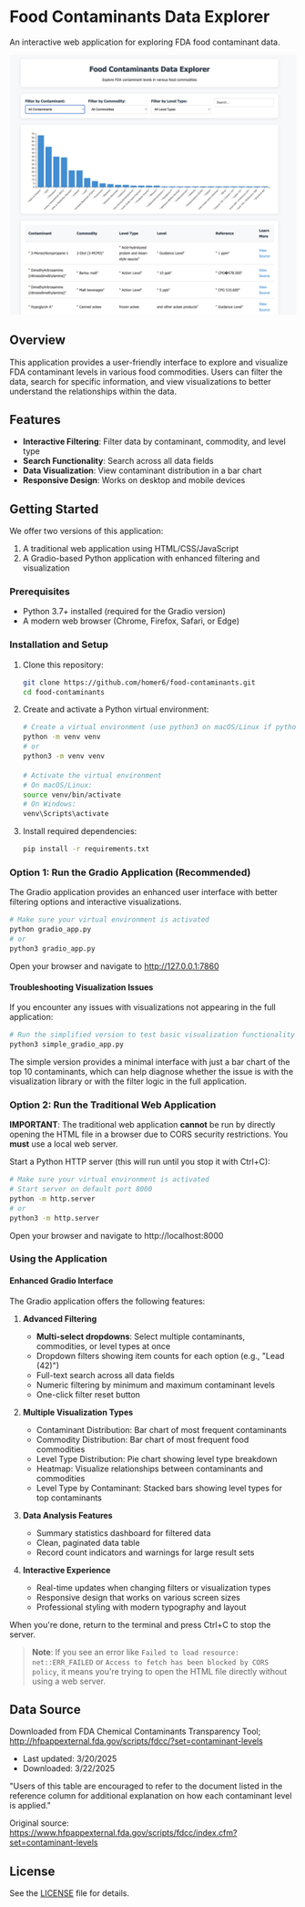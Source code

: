 # Food Contaminants Data Explorer

An interactive web application for exploring FDA food contaminant data.

![Food Contaminants Data Explorer Screenshot](images/screenshot-0001.png)

## Overview

This application provides a user-friendly interface to explore and visualize FDA contaminant levels in various food commodities. Users can filter the data, search for specific information, and view visualizations to better understand the relationships within the data.

## Features

- **Interactive Filtering**: Filter data by contaminant, commodity, and level type
- **Search Functionality**: Search across all data fields
- **Data Visualization**: View contaminant distribution in a bar chart
- **Responsive Design**: Works on desktop and mobile devices

## Getting Started

We offer two versions of this application:
1. A traditional web application using HTML/CSS/JavaScript
2. A Gradio-based Python application with enhanced filtering and visualization

### Prerequisites

- Python 3.7+ installed (required for the Gradio version)
- A modern web browser (Chrome, Firefox, Safari, or Edge)

### Installation and Setup

1. Clone this repository:
   ```bash
   git clone https://github.com/homer6/food-contaminants.git
   cd food-contaminants
   ```

2. Create and activate a Python virtual environment:
   ```bash
   # Create a virtual environment (use python3 on macOS/Linux if python command is not found)
   python -m venv venv
   # or
   python3 -m venv venv
   
   # Activate the virtual environment
   # On macOS/Linux:
   source venv/bin/activate
   # On Windows:
   venv\Scripts\activate
   ```

3. Install required dependencies:
   ```bash
   pip install -r requirements.txt
   ```

### Option 1: Run the Gradio Application (Recommended)

The Gradio application provides an enhanced user interface with better filtering options and interactive visualizations.

```bash
# Make sure your virtual environment is activated
python gradio_app.py
# or
python3 gradio_app.py
```

Open your browser and navigate to http://127.0.0.1:7860

#### Troubleshooting Visualization Issues

If you encounter any issues with visualizations not appearing in the full application:

```bash
# Run the simplified version to test basic visualization functionality
python3 simple_gradio_app.py
```

The simple version provides a minimal interface with just a bar chart of the top 10 contaminants, which can help diagnose whether the issue is with the visualization library or with the filter logic in the full application.

### Option 2: Run the Traditional Web Application

**IMPORTANT**: The traditional web application **cannot** be run by directly opening the HTML file in a browser due to CORS security restrictions. You **must** use a local web server.

Start a Python HTTP server (this will run until you stop it with Ctrl+C):
```bash
# Make sure your virtual environment is activated
# Start server on default port 8000
python -m http.server
# or
python3 -m http.server
```

Open your browser and navigate to http://localhost:8000

### Using the Application

#### Enhanced Gradio Interface
The Gradio application offers the following features:

1. **Advanced Filtering**
   - **Multi-select dropdowns**: Select multiple contaminants, commodities, or level types at once
   - Dropdown filters showing item counts for each option (e.g., "Lead (42)")
   - Full-text search across all data fields
   - Numeric filtering by minimum and maximum contaminant levels
   - One-click filter reset button

2. **Multiple Visualization Types**
   - Contaminant Distribution: Bar chart of most frequent contaminants
   - Commodity Distribution: Bar chart of most frequent food commodities
   - Level Type Distribution: Pie chart showing level type breakdown
   - Heatmap: Visualize relationships between contaminants and commodities
   - Level Type by Contaminant: Stacked bars showing level types for top contaminants

3. **Data Analysis Features**
   - Summary statistics dashboard for filtered data
   - Clean, paginated data table
   - Record count indicators and warnings for large result sets

4. **Interactive Experience**
   - Real-time updates when changing filters or visualization types
   - Responsive design that works on various screen sizes
   - Professional styling with modern typography and layout

When you're done, return to the terminal and press Ctrl+C to stop the server.

> **Note**: If you see an error like `Failed to load resource: net::ERR_FAILED` or `Access to fetch has been blocked by CORS policy`, it means you're trying to open the HTML file directly without using a web server.

## Data Source

Downloaded from FDA Chemical Contaminants Transparency Tool; http://hfpappexternal.fda.gov/scripts/fdcc/?set=contaminant-levels
- Last updated: 3/20/2025
- Downloaded: 3/22/2025

"Users of this table are encouraged to refer to the document listed in the reference column for additional explanation on how each contaminant level is applied."

Original source: https://www.hfpappexternal.fda.gov/scripts/fdcc/index.cfm?set=contaminant-levels

## License

See the [LICENSE](LICENSE) file for details.